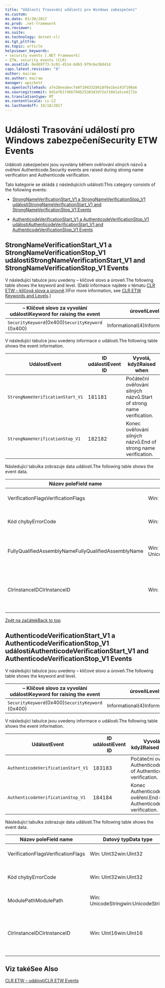 ```yaml
---
title: "Události Trasování událostí pro Windows zabezpečení"
ms.custom: 
ms.date: 03/30/2017
ms.prod: .net-framework
ms.reviewer: 
ms.suite: 
ms.technology: dotnet-clr
ms.tgt_pltfrm: 
ms.topic: article
helpviewer_keywords:
- security events [.NET Framework]
- ETW, security events (CLR)
ms.assetid: 0ed69f73-5c01-4514-bd63-979c6e38d41d
caps.latest.revision: "8"
author: mairaw
ms.author: mairaw
manager: wpickett
ms.openlocfilehash: a7e28eeabecfe0f1043328618f6e1be143f198a6
ms.sourcegitcommit: bd1ef61f4bb794b25383d3d72e71041a5ced172e
ms.translationtype: MT
ms.contentlocale: cs-CZ
ms.lasthandoff: 10/18/2017
---
```

# <a name="security-etw-events"></a><span data-ttu-id="fd437-102">Události Trasování událostí pro Windows zabezpečení</span><span class="sxs-lookup"><span data-stu-id="fd437-102">Security ETW Events</span></span>
<a name="top"></a><span data-ttu-id="fd437-103">Události zabezpečení jsou vyvolány během ověřování silných názvů a ověření Authenticode.</span><span class="sxs-lookup"><span data-stu-id="fd437-103">Security events are raised during strong name verification and Authenticode verification.</span></span>  
  
 <span data-ttu-id="fd437-104">Tato kategorie se skládá z následujících událostí:</span><span class="sxs-lookup"><span data-stu-id="fd437-104">This category consists of the following events:</span></span>  
  
-   [<span data-ttu-id="fd437-105">StrongNameVerificationStart_V1 a StrongNameVerificationStop_V1 události</span><span class="sxs-lookup"><span data-stu-id="fd437-105">StrongNameVerificationStart_V1 and StrongNameVerificationStop_V1 Events</span></span>](#strongnameverificationstart_v1_and_strongnameverificationstop_v1_events)  
  
-   [<span data-ttu-id="fd437-106">AuthenticodeVerificationStart_V1 a AuthenticodeVerificationStop_V1 události</span><span class="sxs-lookup"><span data-stu-id="fd437-106">AuthenticodeVerificationStart_V1 and AuthenticodeVerificationStop_V1 Events</span></span>](#authenticodeverificationstart_v1_and_authenticodeverificationstop_v1_events)  
  
<a name="strongnameverificationstart_v1_and_strongnameverificationstop_v1_events"></a>   
## <a name="strongnameverificationstartv1-and-strongnameverificationstopv1-events"></a><span data-ttu-id="fd437-107">StrongNameVerificationStart_V1 a StrongNameVerificationStop_V1 události</span><span class="sxs-lookup"><span data-stu-id="fd437-107">StrongNameVerificationStart_V1 and StrongNameVerificationStop_V1 Events</span></span>  
 <span data-ttu-id="fd437-108">V následující tabulce jsou uvedeny – klíčové slovo a úroveň.</span><span class="sxs-lookup"><span data-stu-id="fd437-108">The following table shows the keyword and level.</span></span> <span data-ttu-id="fd437-109">(Další informace najdete v tématu [CLR ETW – klíčová slova a úrovně](../../../docs/framework/performance/clr-etw-keywords-and-levels.md).)</span><span class="sxs-lookup"><span data-stu-id="fd437-109">(For more information, see [CLR ETW Keywords and Levels](../../../docs/framework/performance/clr-etw-keywords-and-levels.md).)</span></span>  
  
|<span data-ttu-id="fd437-110">– Klíčové slovo za vyvolání události</span><span class="sxs-lookup"><span data-stu-id="fd437-110">Keyword for raising the event</span></span>|<span data-ttu-id="fd437-111">úroveň</span><span class="sxs-lookup"><span data-stu-id="fd437-111">Level</span></span>|  
|-----------------------------------|-----------|  
|<span data-ttu-id="fd437-112">`SecurityKeyword`(0x400)</span><span class="sxs-lookup"><span data-stu-id="fd437-112">`SecurityKeyword` (0x400)</span></span>|<span data-ttu-id="fd437-113">Informational(4)</span><span class="sxs-lookup"><span data-stu-id="fd437-113">Informational(4)</span></span>|  
  
 <span data-ttu-id="fd437-114">V následující tabulce jsou uvedeny informace o události.</span><span class="sxs-lookup"><span data-stu-id="fd437-114">The following table shows the event information.</span></span>  
  
|<span data-ttu-id="fd437-115">Událost</span><span class="sxs-lookup"><span data-stu-id="fd437-115">Event</span></span>|<span data-ttu-id="fd437-116">ID události</span><span class="sxs-lookup"><span data-stu-id="fd437-116">Event ID</span></span>|<span data-ttu-id="fd437-117">Vyvolá, když</span><span class="sxs-lookup"><span data-stu-id="fd437-117">Raised when</span></span>|  
|-----------|--------------|-----------------|  
|`StrongNameVerificationStart_V1`|<span data-ttu-id="fd437-118">181</span><span class="sxs-lookup"><span data-stu-id="fd437-118">181</span></span>|<span data-ttu-id="fd437-119">Počáteční ověřování silných názvů.</span><span class="sxs-lookup"><span data-stu-id="fd437-119">Start of strong name verification.</span></span>|  
|`StrongNameVerificationStop_V1`|<span data-ttu-id="fd437-120">182</span><span class="sxs-lookup"><span data-stu-id="fd437-120">182</span></span>|<span data-ttu-id="fd437-121">Konec ověřování silných názvů.</span><span class="sxs-lookup"><span data-stu-id="fd437-121">End of strong name verification.</span></span>|  
  
 <span data-ttu-id="fd437-122">Následující tabulka zobrazuje data událostí.</span><span class="sxs-lookup"><span data-stu-id="fd437-122">The following table shows the event data.</span></span>  
  
|<span data-ttu-id="fd437-123">Název pole</span><span class="sxs-lookup"><span data-stu-id="fd437-123">Field name</span></span>|<span data-ttu-id="fd437-124">Datový typ</span><span class="sxs-lookup"><span data-stu-id="fd437-124">Data type</span></span>|<span data-ttu-id="fd437-125">Popis</span><span class="sxs-lookup"><span data-stu-id="fd437-125">Description</span></span>|  
|----------------|---------------|-----------------|  
|<span data-ttu-id="fd437-126">VerificationFlags</span><span class="sxs-lookup"><span data-stu-id="fd437-126">VerificationFlags</span></span>|<span data-ttu-id="fd437-127">Win: UInt32</span><span class="sxs-lookup"><span data-stu-id="fd437-127">win:UInt32</span></span>|<span data-ttu-id="fd437-128">Příznaky ověření.</span><span class="sxs-lookup"><span data-stu-id="fd437-128">The verification flags.</span></span>|  
|<span data-ttu-id="fd437-129">Kód chyby</span><span class="sxs-lookup"><span data-stu-id="fd437-129">ErrorCode</span></span>|<span data-ttu-id="fd437-130">Win: UInt32</span><span class="sxs-lookup"><span data-stu-id="fd437-130">win:UInt32</span></span>|<span data-ttu-id="fd437-131">Kód chyby HResult.</span><span class="sxs-lookup"><span data-stu-id="fd437-131">The HResult error code.</span></span>|  
|<span data-ttu-id="fd437-132">FullyQualifiedAssemblyName</span><span class="sxs-lookup"><span data-stu-id="fd437-132">FullyQualifiedAssemblyName</span></span>|<span data-ttu-id="fd437-133">Win: UnicodeString</span><span class="sxs-lookup"><span data-stu-id="fd437-133">win:UnicodeString</span></span>|<span data-ttu-id="fd437-134">Plně kvalifikovaný název.</span><span class="sxs-lookup"><span data-stu-id="fd437-134">The fully qualified assembly name.</span></span>|  
|<span data-ttu-id="fd437-135">ClrInstanceID</span><span class="sxs-lookup"><span data-stu-id="fd437-135">ClrInstanceID</span></span>|<span data-ttu-id="fd437-136">Win: UInt16</span><span class="sxs-lookup"><span data-stu-id="fd437-136">win:UInt16</span></span>|<span data-ttu-id="fd437-137">Jedinečné ID pro instanci CLR nebo CoreCLR.</span><span class="sxs-lookup"><span data-stu-id="fd437-137">Unique ID for the instance of CLR or CoreCLR.</span></span>|  
  
 [<span data-ttu-id="fd437-138">Zpět na začátek</span><span class="sxs-lookup"><span data-stu-id="fd437-138">Back to top</span></span>](#top)  
  
<a name="authenticodeverificationstart_v1_and_authenticodeverificationstop_v1_events"></a>   
## <a name="authenticodeverificationstartv1-and-authenticodeverificationstopv1-events"></a><span data-ttu-id="fd437-139">AuthenticodeVerificationStart_V1 a AuthenticodeVerificationStop_V1 události</span><span class="sxs-lookup"><span data-stu-id="fd437-139">AuthenticodeVerificationStart_V1 and AuthenticodeVerificationStop_V1 Events</span></span>  
 <span data-ttu-id="fd437-140">V následující tabulce jsou uvedeny – klíčové slovo a úroveň.</span><span class="sxs-lookup"><span data-stu-id="fd437-140">The following table shows the keyword and level.</span></span>  
  
|<span data-ttu-id="fd437-141">– Klíčové slovo za vyvolání události</span><span class="sxs-lookup"><span data-stu-id="fd437-141">Keyword for raising the event</span></span>|<span data-ttu-id="fd437-142">úroveň</span><span class="sxs-lookup"><span data-stu-id="fd437-142">Level</span></span>|  
|-----------------------------------|-----------|  
|<span data-ttu-id="fd437-143">`SecurityKeyword`(0x400)</span><span class="sxs-lookup"><span data-stu-id="fd437-143">`SecurityKeyword` (0x400)</span></span>|<span data-ttu-id="fd437-144">Informational(4)</span><span class="sxs-lookup"><span data-stu-id="fd437-144">Informational(4)</span></span>|  
  
 <span data-ttu-id="fd437-145">V následující tabulce jsou uvedeny informace o události.</span><span class="sxs-lookup"><span data-stu-id="fd437-145">The following table shows the event information.</span></span>  
  
|<span data-ttu-id="fd437-146">Událost</span><span class="sxs-lookup"><span data-stu-id="fd437-146">Event</span></span>|<span data-ttu-id="fd437-147">ID události</span><span class="sxs-lookup"><span data-stu-id="fd437-147">Event ID</span></span>|<span data-ttu-id="fd437-148">Vyvolá, když</span><span class="sxs-lookup"><span data-stu-id="fd437-148">Raised when</span></span>|  
|-----------|--------------|-----------------|  
|`AuthenticodeVerificationStart_V1`|<span data-ttu-id="fd437-149">183</span><span class="sxs-lookup"><span data-stu-id="fd437-149">183</span></span>|<span data-ttu-id="fd437-150">Počáteční ověření Authenticode.</span><span class="sxs-lookup"><span data-stu-id="fd437-150">Start of Authenticode verification.</span></span>|  
|`AuthenticodeVerificationStop_V1`|<span data-ttu-id="fd437-151">184</span><span class="sxs-lookup"><span data-stu-id="fd437-151">184</span></span>|<span data-ttu-id="fd437-152">Konec Authenticode ověření.</span><span class="sxs-lookup"><span data-stu-id="fd437-152">End of Authenticode verification.</span></span>|  
  
 <span data-ttu-id="fd437-153">Následující tabulka zobrazuje data událostí.</span><span class="sxs-lookup"><span data-stu-id="fd437-153">The following table shows the event data.</span></span>  
  
|<span data-ttu-id="fd437-154">Název pole</span><span class="sxs-lookup"><span data-stu-id="fd437-154">Field name</span></span>|<span data-ttu-id="fd437-155">Datový typ</span><span class="sxs-lookup"><span data-stu-id="fd437-155">Data type</span></span>|<span data-ttu-id="fd437-156">Popis</span><span class="sxs-lookup"><span data-stu-id="fd437-156">Description</span></span>|  
|----------------|---------------|-----------------|  
|<span data-ttu-id="fd437-157">VerificationFlags</span><span class="sxs-lookup"><span data-stu-id="fd437-157">VerificationFlags</span></span>|<span data-ttu-id="fd437-158">Win: UInt32</span><span class="sxs-lookup"><span data-stu-id="fd437-158">win:UInt32</span></span>|<span data-ttu-id="fd437-159">Příznaky ověření.</span><span class="sxs-lookup"><span data-stu-id="fd437-159">The verification flags.</span></span>|  
|<span data-ttu-id="fd437-160">Kód chyby</span><span class="sxs-lookup"><span data-stu-id="fd437-160">ErrorCode</span></span>|<span data-ttu-id="fd437-161">Win: UInt32</span><span class="sxs-lookup"><span data-stu-id="fd437-161">win:UInt32</span></span>|<span data-ttu-id="fd437-162">Kód chyby HResult.</span><span class="sxs-lookup"><span data-stu-id="fd437-162">The HResult error code.</span></span>|  
|<span data-ttu-id="fd437-163">ModulePath</span><span class="sxs-lookup"><span data-stu-id="fd437-163">ModulePath</span></span>|<span data-ttu-id="fd437-164">Win: UnicodeString</span><span class="sxs-lookup"><span data-stu-id="fd437-164">win:UnicodeString</span></span>|<span data-ttu-id="fd437-165">Cesta k modulu.</span><span class="sxs-lookup"><span data-stu-id="fd437-165">The module path.</span></span>|  
|<span data-ttu-id="fd437-166">ClrInstanceID</span><span class="sxs-lookup"><span data-stu-id="fd437-166">ClrInstanceID</span></span>|<span data-ttu-id="fd437-167">Win: UInt16</span><span class="sxs-lookup"><span data-stu-id="fd437-167">win:UInt16</span></span>|<span data-ttu-id="fd437-168">Jedinečné ID pro instanci CLR nebo CoreCLR.</span><span class="sxs-lookup"><span data-stu-id="fd437-168">Unique ID for the instance of CLR or CoreCLR.</span></span>|  
  
## <a name="see-also"></a><span data-ttu-id="fd437-169">Viz také</span><span class="sxs-lookup"><span data-stu-id="fd437-169">See Also</span></span>  
 [<span data-ttu-id="fd437-170">CLR ETW – události</span><span class="sxs-lookup"><span data-stu-id="fd437-170">CLR ETW Events</span></span>](../../../docs/framework/performance/clr-etw-events.md)
